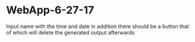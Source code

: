 # WebApp-6-27-17
Input name with the time and date in addition there should be a button that of which will delete the generated output afterwards
